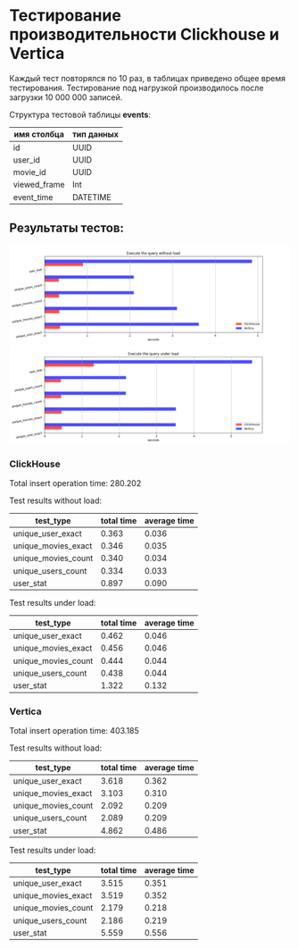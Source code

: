 # Тестирование производительности Clickhouse и Vertica
Каждый тест повторялся по 10 раз, в таблицах приведено общее время тестирования.
Тестирование под нагрузкой производилось после загрузки 10 000 000 записей.

Структура тестовой таблицы **events**:

| имя столбца    | тип данных |
| -----------    | -----------|
| id             | UUID       |
| user_id        | UUID       |
| movie_id       | UUID       |
| viewed_frame   | Int        |
| event_time     | DATETIME   |

## Результаты тестов:
![without_load](img/withoutload.png)
![under_load](img/underload.png)

### ClickHouse

Total insert operation time: 280.202

Test results without load:

| test_type            | total time | average time |
| -------------------- | -----------| ------------ |
| unique_user_exact    | 0.363      | 0.036        |
| unique_movies_exact  | 0.346      | 0.035        |
| unique_movies_count  | 0.340      | 0.034        |
| unique_users_count   | 0.334      | 0.033        |
| user_stat            | 0.897      | 0.090        |

Test results under load:

| test_type            | total time | average time |
| -------------------- | -----------| ------------ |
| unique_user_exact    | 0.462      | 0.046        |
| unique_movies_exact  | 0.456      | 0.046        |
| unique_movies_count  | 0.444      | 0.044        |
| unique_users_count   | 0.438      | 0.044        |
| user_stat            | 1.322      | 0.132        |

### Vertica

Total insert operation time: 403.185

Test results without load:

| test_type            | total time | average time |
| -------------------- | -----------| ------------ |
| unique_user_exact    | 3.618      | 0.362        |
| unique_movies_exact  | 3.103      | 0.310        |
| unique_movies_count  | 2.092      | 0.209        |
| unique_users_count   | 2.089      | 0.209        |
| user_stat            | 4.862      | 0.486        |

Test results under load:

| test_type            | total time | average time |
| -------------------- | -----------| ------------ |
| unique_user_exact    | 3.515      | 0.351        |
| unique_movies_exact  | 3.519      | 0.352        |
| unique_movies_count  | 2.179      | 0.218        |
| unique_users_count   | 2.186      | 0.219        |
| user_stat            | 5.559      | 0.556        |
